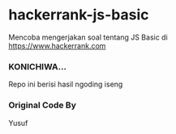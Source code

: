 # hackerrank-js-basic
Mencoba mengerjakan soal tentang JS Basic di https://www.hackerrank.com

### KONICHIWA...

Repo ini berisi hasil ngoding iseng

### Original Code By
Yusuf
